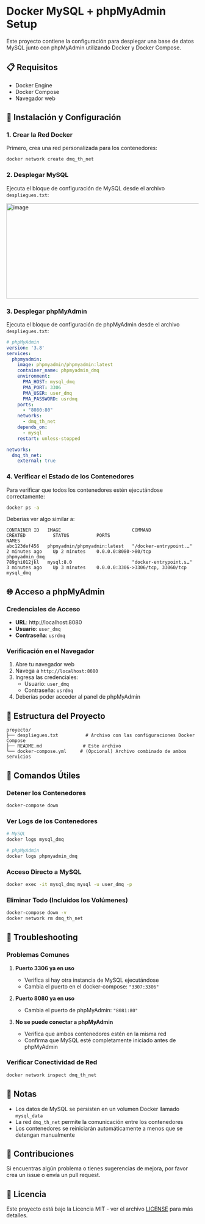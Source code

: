 # Docker MySQL + phpMyAdmin Setup

Este proyecto contiene la configuración para desplegar una base de datos MySQL junto con phpMyAdmin utilizando Docker y Docker Compose.

## 📋 Requisitos

- Docker Engine
- Docker Compose
- Navegador web

## 🚀 Instalación y Configuración

### 1. Crear la Red Docker

Primero, crea una red personalizada para los contenedores:

```bash
docker network create dmq_th_net
```

### 2. Desplegar MySQL

Ejecuta el bloque de configuración de MySQL desde el archivo `despliegues.txt`:

<img width="875" height="250" alt="image" src="https://github.com/user-attachments/assets/22097b22-2ec1-45ce-b636-cc08d23470bf" />


### 3. Desplegar phpMyAdmin

Ejecuta el bloque de configuración de phpMyAdmin desde el archivo `despliegues.txt`:

```yaml
# phpMyAdmin
version: '3.8'
services:
  phpmyadmin:
    image: phpmyadmin/phpmyadmin:latest
    container_name: phpmyadmin_dmq
    environment:
      PMA_HOST: mysql_dmq
      PMA_PORT: 3306
      PMA_USER: user_dmq
      PMA_PASSWORD: usrdmq
    ports:
      - "8080:80"
    networks:
      - dmq_th_net
    depends_on:
      - mysql
    restart: unless-stopped

networks:
  dmq_th_net:
    external: true
```

### 4. Verificar el Estado de los Contenedores

Para verificar que todos los contenedores estén ejecutándose correctamente:

```bash
docker ps -a
```

Deberías ver algo similar a:

```
CONTAINER ID   IMAGE                          COMMAND                  CREATED          STATUS          PORTS                                                  NAMES
abc123def456   phpmyadmin/phpmyadmin:latest   "/docker-entrypoint.…"   2 minutes ago    Up 2 minutes    0.0.0.0:8080->80/tcp                                   phpmyadmin_dmq
789ghi012jkl   mysql:8.0                      "docker-entrypoint.s…"   3 minutes ago    Up 3 minutes    0.0.0.0:3306->3306/tcp, 33060/tcp                     mysql_dmq
```

## 🌐 Acceso a phpMyAdmin

### Credenciales de Acceso

- **URL**: http://localhost:8080
- **Usuario**: `user_dmq`
- **Contraseña**: `usrdmq`

### Verificación en el Navegador

1. Abre tu navegador web
2. Navega a `http://localhost:8080`
3. Ingresa las credenciales:
   - Usuario: `user_dmq`
   - Contraseña: `usrdmq`
4. Deberías poder acceder al panel de phpMyAdmin

## 📁 Estructura del Proyecto

```
proyecto/
├── despliegues.txt          # Archivo con las configuraciones Docker Compose
├── README.md               # Este archivo
└── docker-compose.yml     # (Opcional) Archivo combinado de ambos servicios
```

## 🔧 Comandos Útiles

### Detener los Contenedores
```bash
docker-compose down
```

### Ver Logs de los Contenedores
```bash
# MySQL
docker logs mysql_dmq

# phpMyAdmin
docker logs phpmyadmin_dmq
```

### Acceso Directo a MySQL
```bash
docker exec -it mysql_dmq mysql -u user_dmq -p
```

### Eliminar Todo (Incluidos los Volúmenes)
```bash
docker-compose down -v
docker network rm dmq_th_net
```

## 🚨 Troubleshooting

### Problemas Comunes

1. **Puerto 3306 ya en uso**
   - Verifica si hay otra instancia de MySQL ejecutándose
   - Cambia el puerto en el docker-compose: `"3307:3306"`

2. **Puerto 8080 ya en uso**
   - Cambia el puerto de phpMyAdmin: `"8081:80"`

3. **No se puede conectar a phpMyAdmin**
   - Verifica que ambos contenedores estén en la misma red
   - Confirma que MySQL esté completamente iniciado antes de phpMyAdmin

### Verificar Conectividad de Red
```bash
docker network inspect dmq_th_net
```

## 📝 Notas

- Los datos de MySQL se persisten en un volumen Docker llamado `mysql_data`
- La red `dmq_th_net` permite la comunicación entre los contenedores
- Los contenedores se reiniciarán automáticamente a menos que se detengan manualmente

## 🤝 Contribuciones

Si encuentras algún problema o tienes sugerencias de mejora, por favor crea un issue o envía un pull request.

## 📄 Licencia

Este proyecto está bajo la Licencia MIT - ver el archivo [LICENSE](LICENSE) para más detalles.
